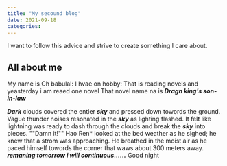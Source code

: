 ```yaml
---
title: "My secound blog"
date: 2021-09-18
categories:
---
```


I want to follow this advice and strive to create something I care about.

## All about me 
My name is Ch babulal: 
I hvae on hobby:
That is reading novels and yeasterday i am reaed one novel That novel name na is ***Dragn king's son-in-law***

***Dark*** clouds covered the entier ***sky*** and pressed down towords the ground.
Vague thunder noises resonated in the ***sky*** as lighting flashed.
It felt like lightning was ready to dash through the clouds and break the ***sky*** into pieces.
""Damn it!"" Hao Ren* looked at the bed weather as he sighed; he knew that a strom was approaching. He breathed in the moist air as he paced himself 
towords the corner that waws about 300 meters away.
    ***remaning tomorrow i will continuous......*** Good night
